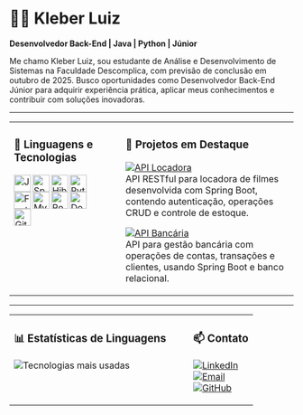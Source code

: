 # 👨‍💻 Kleber Luiz

**Desenvolvedor Back-End | Java | Python | Júnior**

Me chamo Kleber Luiz, sou estudante de Análise e Desenvolvimento de Sistemas na Faculdade Descomplica, com previsão de conclusão em outubro de 2025. Busco oportunidades como Desenvolvedor Back-End Júnior para adquirir experiência prática, aplicar meus conhecimentos e contribuir com soluções inovadoras.

---

<table>
  <tr>
    <td valign="top">

### 🔧 Linguagens e Tecnologias

<img align="left" alt="Java" title="Java" width="30px" src="https://cdn.jsdelivr.net/gh/devicons/devicon@latest/icons/java/java-original.svg" />
<img align="left" alt="Spring Boot" title="Spring Boot" width="30px" src="https://cdn.jsdelivr.net/gh/devicons/devicon@latest/icons/spring/spring-original.svg" />
<img align="left" alt="Hibernate" title="Hibernate (JPA)" width="30px" src="https://cdn.jsdelivr.net/gh/devicons/devicon@latest/icons/hibernate/hibernate-original.svg" />
<img align="left" alt="Python" title="Python" width="30px" src="https://cdn.jsdelivr.net/gh/devicons/devicon@latest/icons/python/python-original.svg" />
<img align="left" alt="FastAPI" title="FastAPI" width="30px" src="https://fastapi.tiangolo.com/img/logo-margin/logo-teal.png" />
<img align="left" alt="MySQL" title="MySQL" width="30px" src="https://cdn.jsdelivr.net/gh/devicons/devicon@latest/icons/mysql/mysql-original.svg" />
<img align="left" alt="PostgreSQL" title="PostgreSQL" width="30px" src="https://cdn.jsdelivr.net/gh/devicons/devicon@latest/icons/postgresql/postgresql-original.svg" />
<img align="left" alt="Docker" title="Docker" width="30px" src="https://cdn.jsdelivr.net/gh/devicons/devicon@latest/icons/docker/docker-original.svg" />
<img align="left" alt="Git" title="Git" width="30px" src="https://cdn.jsdelivr.net/gh/devicons/devicon@latest/icons/git/git-original.svg" />

<br/><br/><br/>

</td>
<td valign="top" style="padding-left: 40px;">

### 🚀 Projetos em Destaque

[![API Locadora](https://img.shields.io/badge/API_Locadora-Repository-007ACC?style=for-the-badge)](https://github.com/kleberlz17/api_locadora)  
API RESTful para locadora de filmes desenvolvida com Spring Boot, contendo autenticação, operações CRUD e controle de estoque.

[![API Bancária](https://img.shields.io/badge/API_Bancaria-Repository-007ACC?style=for-the-badge)](https://github.com/kleberlz17/api_bancaria)  
API para gestão bancária com operações de contas, transações e clientes, usando Spring Boot e banco relacional.

</td>
  </tr>
</table>

---

<table>
  <tr>
    <td valign="top">

### 📊 Estatísticas de Linguagens

![Tecnologias mais usadas](https://github-readme-stats.vercel.app/api/top-langs/?username=kleberlz17&theme=tokyonight&layout=compact&custom_title=Tecnologias&langs_count=9)

</td>
<td style="padding-left: 40px;" valign="top">

### 📫 Contato

[![LinkedIn](https://img.shields.io/badge/-LinkedIn-blue?style=for-the-badge&logo=linkedin)](https://www.linkedin.com/in/kleberluizferreiramachado/)  
[![Email](https://img.shields.io/badge/-Email-red?style=for-the-badge&logo=gmail)](mailto:kleberluizf15@gmail.com)  
[![GitHub](https://img.shields.io/badge/-GitHub-black?style=for-the-badge&logo=github&logoColor=white&label=Perfil)](https://github.com/kleberlz17)

</td>
  </tr>
</table>

